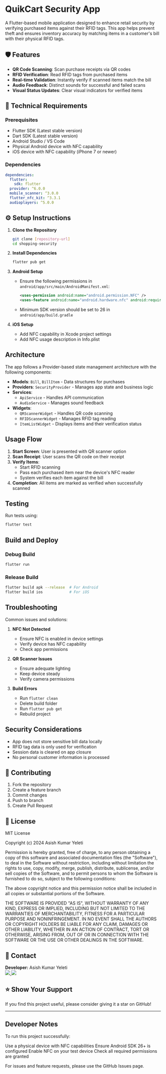 # QuikCart Security App

A Flutter-based mobile application designed to enhance retail security by verifying purchased items against their RFID tags. This app helps prevent theft and ensures inventory accuracy by matching items in a customer's bill with their physical RFID tags.

## 🛡️ Features

- **QR Code Scanning**: Scan purchase receipts via QR codes
- **RFID Verification**: Read RFID tags from purchased items
- **Real-time Validation**: Instantly verify if scanned items match the bill
- **Audio Feedback**: Distinct sounds for successful and failed scans
- **Visual Status Updates**: Clear visual indicators for verified items

## 🔧 Technical Requirements

### Prerequisites
- Flutter SDK (Latest stable version)
- Dart SDK (Latest stable version)
- Android Studio / VS Code
- Physical Android device with NFC capability
- iOS device with NFC capability (iPhone 7 or newer)

### Dependencies
```yaml
dependencies:
  flutter:
    sdk: flutter
  provider: ^6.0.0
  mobile_scanner: ^3.0.0
  flutter_nfc_kit: ^3.3.1
  audioplayers: ^5.0.0
```

## ⚙️ Setup Instructions

1. **Clone the Repository**
   ```bash
   git clone [repository-url]
   cd shopping-security
   ```

2. **Install Dependencies**
   ```bash
   flutter pub get
   ```

3. **Android Setup**
   - Ensure the following permissions in `android/app/src/main/AndroidManifest.xml`:
     ```xml
     <uses-permission android:name="android.permission.NFC" />
     <uses-feature android:name="android.hardware.nfc" android:required="true" />
     ```
   - Minimum SDK version should be set to 26 in `android/app/build.gradle`

4. **iOS Setup**
   - Add NFC capability in Xcode project settings
   - Add NFC usage description in Info.plist

## Architecture

The app follows a Provider-based state management architecture with the following components:

- **Models**: `Bill`, `BillItem` - Data structures for purchases
- **Providers**: `SecurityProvider` - Manages app state and business logic
- **Services**: 
  - `ApiService` - Handles API communication
  - `AudioService` - Manages sound feedback
- **Widgets**:
  - `QRScannerWidget` - Handles QR code scanning
  - `RFIDScannerWidget` - Manages RFID tag reading
  - `ItemListWidget` - Displays items and their verification status

## Usage Flow

1. **Start Screen**: User is presented with QR scanner option
2. **Scan Receipt**: User scans the QR code on their receipt
3. **Verify Items**: 
   - Start RFID scanning
   - Pass each purchased item near the device's NFC reader
   - System verifies each item against the bill
4. **Completion**: All items are marked as verified when successfully scanned

## Testing

Run tests using:
```bash
flutter test
```

## Build and Deploy

### Debug Build
```bash
flutter run
```

### Release Build
```bash
flutter build apk --release  # For Android
flutter build ios            # For iOS
```

## Troubleshooting

Common issues and solutions:

1. **NFC Not Detected**
   - Ensure NFC is enabled in device settings
   - Verify device has NFC capability
   - Check app permissions

2. **QR Scanner Issues**
   - Ensure adequate lighting
   - Keep device steady
   - Verify camera permissions

3. **Build Errors**
   - Run `flutter clean`
   - Delete build folder
   - Run `flutter pub get`
   - Rebuild project

## Security Considerations

- App does not store sensitive bill data locally
- RFID tag data is only used for verification
- Session data is cleared on app closure
- No personal customer information is processed

## 🤝 Contributing

1. Fork the repository
2. Create a feature branch
3. Commit changes
4. Push to branch
5. Create Pull Request

## 📝 License

MIT License

Copyright (c) 2024 Asish Kumar Yeleti

Permission is hereby granted, free of charge, to any person obtaining a copy
of this software and associated documentation files (the "Software"), to deal
in the Software without restriction, including without limitation the rights
to use, copy, modify, merge, publish, distribute, sublicense, and/or sell
copies of the Software, and to permit persons to whom the Software is
furnished to do so, subject to the following conditions:

The above copyright notice and this permission notice shall be included in all
copies or substantial portions of the Software.

THE SOFTWARE IS PROVIDED "AS IS", WITHOUT WARRANTY OF ANY KIND, EXPRESS OR
IMPLIED, INCLUDING BUT NOT LIMITED TO THE WARRANTIES OF MERCHANTABILITY,
FITNESS FOR A PARTICULAR PURPOSE AND NONINFRINGEMENT. IN NO EVENT SHALL THE
AUTHORS OR COPYRIGHT HOLDERS BE LIABLE FOR ANY CLAIM, DAMAGES OR OTHER
LIABILITY, WHETHER IN AN ACTION OF CONTRACT, TORT OR OTHERWISE, ARISING FROM,
OUT OF OR IN CONNECTION WITH THE SOFTWARE OR THE USE OR OTHER DEALINGS IN THE
SOFTWARE.

## 👥 Contact

<div align="left">
 <p>
   <strong>Developer:</strong> Asish Kumar Yeleti<br>
   <a href="https://github.com/noiseless47">
     <img src="https://img.shields.io/badge/GitHub-@noiseless47-181717?style=flat&logo=github"/>
   </a>
   <a href="https://www.linkedin.com/in/asishkumaryeleti/">
     <img src="https://img.shields.io/badge/LinkedIn-Asish_Kumar_Yeleti-0077B5?style=flat&logo=linkedin"/>
   </a>
 </p>
</div>

## ⭐ Show Your Support
If you find this project useful, please consider giving it a star on GitHub!

_________________________________________________________________________________________

## Developer Notes
To run this project successfully:

Use a physical device with NFC capabilities
Ensure Android SDK 26+ is configured
Enable NFC on your test device
Check all required permissions are granted

For issues and feature requests, please use the GitHub Issues page.
